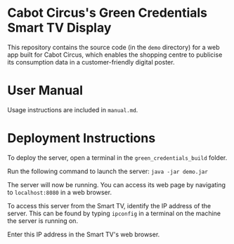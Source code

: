# Cabot Circus's Green Credentials Smart TV Display

This repository contains the source code (in the ``demo`` directory) for a web app built for Cabot Circus, which enables the shopping centre to publicise its consumption data in a customer-friendly digital poster.

# User Manual
Usage instructions are included in ``manual.md``.

# Deployment Instructions
To deploy the server, open a terminal in the ``green_credentials_build`` folder.

Run the following command to launch the server:
``java -jar demo.jar``

The server will now be running. You can access its web page by navigating to ``localhost:8080`` in a web browser.

To access this server from the Smart TV, identify the IP address of the server. This can be found by typing ``ipconfig`` in a terminal on the machine the server is running on.

Enter this IP address in the Smart TV's web browser.
